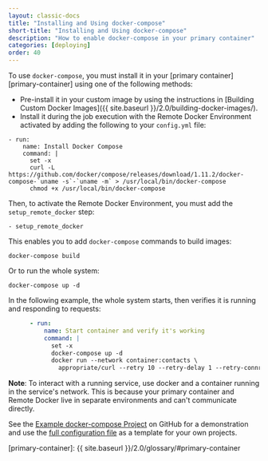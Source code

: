 ```yaml
---
layout: classic-docs
title: "Installing and Using docker-compose"
short-title: "Installing and Using docker-compose"
description: "How to enable docker-compose in your primary container"
categories: [deploying]
order: 40
---
```


To use `docker-compose`, you must install it in your [primary container][primary-container] using one of the following methods:

- Pre-install it in your custom image by using the instructions in [Building Custom Docker Images]({{ site.baseurl }}/2.0/building-docker-images/).
- Install it during the job execution with the Remote Docker Environment activated by adding the following to your `config.yml` file:

``` 
- run:
    name: Install Docker Compose
    command: |
      set -x
      curl -L https://github.com/docker/compose/releases/download/1.11.2/docker-compose-`uname -s`-`uname -m` > /usr/local/bin/docker-compose
      chmod +x /usr/local/bin/docker-compose
```

Then, to activate the Remote Docker Environment, you must add the `setup_remote_docker` step:

```
- setup_remote_docker
```

This enables you to add `docker-compose` commands to build images:

``` 
docker-compose build
```

Or to run the whole system:

``` 
docker-compose up -d
```

In the following example, the whole system starts, then verifies it is running and responding to requests:

``` YAML
      - run:
          name: Start container and verify it's working
          command: |
            set -x
            docker-compose up -d
            docker run --network container:contacts \
              appropriate/curl --retry 10 --retry-delay 1 --retry-connrefused http://localhost:8080/contacts/test
```

**Note**: To interact with a running service, use docker and a container running in the service's network. This is because your primary container and Remote Docker live in separate environments and can't communicate directly.

See the [Example docker-compose Project](https://github.com/circleci/cci-demo-docker/tree/docker-compose) on GitHub for a demonstration and use the [full configuration file](https://github.com/circleci/cci-demo-docker/blob/docker-compose/.circleci/config.yml) as a template for your own projects. 

[primary-container]: {{ site.baseurl }}/2.0/glossary/#primary-container
